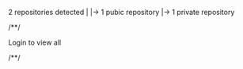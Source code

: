 2 repositories detected | |-> 1 pubic repository |-> 1 private repository

/**/

Login to view all

/**/

